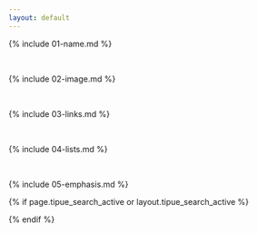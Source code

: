 ```yaml
---
layout: default
---
```


{% include 01-name.md %}

<br>

{% include 02-image.md %}

<br>

{% include 03-links.md %}

<br>

{% include 04-lists.md %}

<br>

{% include 05-emphasis.md %}


{% if page.tipue_search_active or layout.tipue_search_active %}
<link rel="stylesheet" href="{{ "/assets/tipuesearch/css/normalize.css" | relative_url }}">
<script src="https://ajax.googleapis.com/ajax/libs/jquery/3.1.1/jquery.min.js"></script>
<script src="{{ "/assets/tipuesearch/tipuesearch_content.js" | relative_url }}"></script>
<link rel="stylesheet" href="{{ "/assets/tipuesearch/css/tipuesearch.css" | relative_url }}">
<script src="{{ "/assets/tipuesearch/tipuesearch_set.js" | relative_url }}"></script>
<script src="{{ "/assets/tipuesearch/tipuesearch.min.js" | relative_url }}"></script>
{% endif %}
